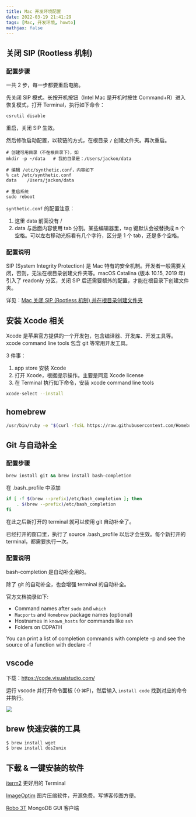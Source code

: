 ```yaml
---
title: Mac 开发环境配置
date: 2022-03-19 21:41:29
tags: [Mac, 开发环境, howto]
mathjax: false
---
```


## 关闭 SIP (Rootless 机制)

### 配置步骤

一共 2 步，每一步都要重启电脑。

先关闭 SIP 模式。长按开机按钮（Intel Mac 是开机时按住 Command+R）进入恢复模式，打开 Terminal，执行如下命令：

```bash
csrutil disable
```

重启，关闭 SIP 生效。

然后修改启动配置，以软链的方式，在根目录 `/` 创建文件夹。再次重启。

```
# 创建可用目录（不在根目录下），如
mkdir -p ~/data   # 我的目录是：/Users/jackon/data

# 编辑 /etc/synthetic.conf，内容如下
% cat /etc/synthetic.conf
data	/Users/jackon/data

# 重启系统
sudo reboot
```

`synthetic.conf` 的配置注意：

1. 这里 data 前面没有 /
2. data 与后面内容使用 tab 分割。某些编辑器里，tag 键默认会被替换成 n 个空格。可以左右移动光标看有几个字符，区分是 1 个 tab，还是多个空格。

### 配置说明

SIP (System Integrity Protection) 是 Mac 特有的安全机制。开发者一般需要关闭，否则，无法在根目录创建文件夹等。macOS Catalina (版本 10.15, 2019 年) 引入了 readonly 分区，关闭 SIP 后还需要额外的配置，才能在根目录下创建文件夹。

详见：[Mac 关闭 SIP (Rootless 机制) 并在根目录创建文件夹](https://jackon.me/article/mac-turn-off-rootless/)


## 安装 Xcode 相关

Xcode 是苹果官方提供的一个开发包，包含编译器、开发库、开发工具等。xcode command line tools 包含 git 等常用开发工具。

3 件事：

1. app store 安装 Xcode
2. 打开 Xcode，根据提示操作。主要是同意 Xcode license
3. 在 Terminal 执行如下命令，安装 xcode command line tools

```bash
xcode-select --install
```


## homebrew

```bash
/usr/bin/ruby -e "$(curl -fsSL https://raw.githubusercontent.com/Homebrew/install/master/install)"
```


## Git 与自动补全

### 配置步骤

```bash
brew install git && brew install bash-completion
```

在 .bash_profile 中添加

```bash
if [ -f $(brew --prefix)/etc/bash_completion ]; then
    . $(brew --prefix)/etc/bash_completion
fi
```

在此之后新打开的 terminal 就可以使用 git 自动补全了。

已经打开的窗口里，执行了 source .bash_profile 以后才会生效。每个新打开的 terminal，都需要执行一次。

### 配置说明

bash-completion 是自动补全用的。

除了 git 的自动补全，也会增强 terminal 的自动补全。

官方文档摘录如下:

-   Command names after `sudo` and `which`
-   `Macports` and `Homebrew` package names (optional)
-   Hostnames in `known_hosts` for commands like `ssh`
-   Folders on CDPATH

You can print a list of completion commands with complete -p and see the source of a function with declare -f


## vscode

下载：https://code.visualstudio.com/

运行 vscode 并打开命令面板 (⇧⌘P)，然后输入 `install code` 找到对应的命令并执行。

![](https://tva1.sinaimg.cn/large/e6c9d24egy1h0fk62v601j20wm0dut9a.jpg)

## brew 快速安装的工具

```bash
$ brew install wget
$ brew install dos2unix
```

## 下载 & 一键安装的软件

[iterm2](https://iterm2.com/) 更好用的 Terminal

[ImageOptim](https://imageoptim.com/howto.html) 图片压缩软件，开源免费。写博客传图方便。

[Robo 3T](https://robomongo.org/) MongoDB GUI 客户端
